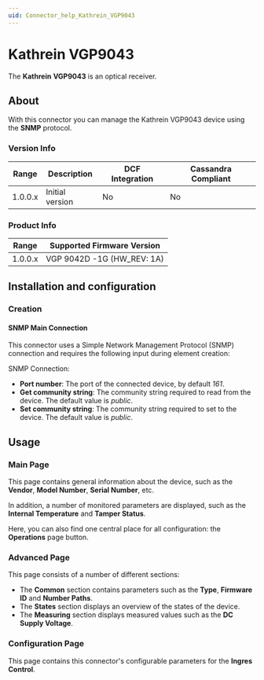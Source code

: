 ```yaml
---
uid: Connector_help_Kathrein_VGP9043
---
```


# Kathrein VGP9043

The **Kathrein** **VGP9043** is an optical receiver.

## About

With this connector you can manage the Kathrein VGP9043 device using the **SNMP** protocol.

### Version Info

| Range | Description | DCF Integration | Cassandra Compliant |
|------------------|-----------------|---------------------|-------------------------|
| 1.0.0.x          | Initial version | No                  | No                      |

### Product Info

| Range | Supported Firmware Version |
|------------------|-----------------------------|
| 1.0.0.x          | VGP 9042D -1G (HW_REV: 1A)  |

## Installation and configuration

### Creation

#### SNMP Main Connection

This connector uses a Simple Network Management Protocol (SNMP) connection and requires the following input during element creation:

SNMP Connection:

- **Port number**: The port of the connected device, by default *161*.
- **Get community string**: The community string required to read from the device. The default value is *public*.
- **Set community string**: The community string required to set to the device. The default value is *public*.

## Usage

### Main Page

This page contains general information about the device, such as the **Vendor**, **Model Number**, **Serial Number**, etc.

In addition, a number of monitored parameters are displayed, such as the **Internal Temperature** and **Tamper Status**.

Here, you can also find one central place for all configuration: the **Operations** page button.

### Advanced Page

This page consists of a number of different sections:

- The **Common** section contains parameters such as the **Type**, **Firmware ID** and **Number Paths**.
- The **States** section displays an overview of the states of the device.
- The **Measuring** section displays measured values such as the **DC Supply Voltage**.

### Configuration Page

This page contains this connector's configurable parameters for the **Ingres Control**.
